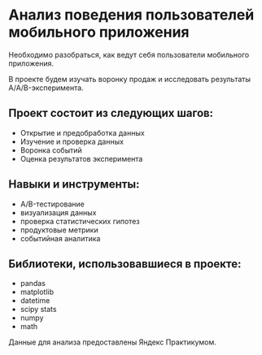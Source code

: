# Анализ поведения пользователей мобильного приложения

Необходимо разобраться, как ведут себя пользователи мобильного приложения.

В проекте будем изучать воронку продаж и исследовать результаты A/A/B-эксперимента.

## Проект состоит из следующих шагов:
* Открытие и предобработка данных
* Изучение и проверка данных
* Воронка событий
* Оценка результатов эксперимента

## Навыки и инструменты:
* A/B-тестирование
* визуализация данных
* проверка статистических гипотез
* продуктовые метрики
* событийная аналитика

## Библиотеки, использовавшиеся в проекте:
* pandas
* matplotlib
* datetime
* scipy stats
* numpy
* math

Данные для анализа предоставлены Яндекс Практикумом.